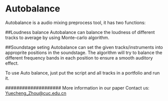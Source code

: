 # Autobalance
Autobalance is a audio mixing preprocess tool, it has two functions:

##Loudness balance
Autobalance can balance the loudness of different tracks to average by using Monte-carlo algorithm.

##Soundstage seting
Autobalance can set the given tracks/instruments into approprite positions in the soundstage. The algorithm will try to balance the different frequency bands in each position to ensure a smooth auditory effect.

To use Auto balance, just put the script and all tracks in a portfolio and run it.

####################
More information in our paper 
Contact us: Yuecheng_Zhou@cuc.edu.cn
